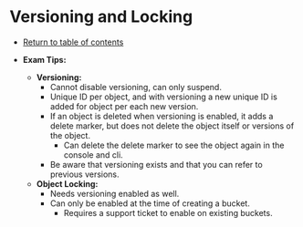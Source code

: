 # Versioning and Locking

* [Return to table of contents](../../../README.md)

* **Exam Tips:**
  * **Versioning:**
    * Cannot disable versioning, can only suspend.
    * Unique ID per object, and with versioning a new unique ID is added for object per each new version.
    * If an object is deleted when versioning is enabled, it adds a delete marker, but does not delete the object itself or versions of the object.
      * Can delete the delete marker to see the object again in the console and cli.
    * Be aware that versioning exists and that you can refer to previous versions.
  * **Object Locking:**
    * Needs versioning enabled as well.
    * Can only be enabled at the time of creating a bucket.
      * Requires a support ticket to enable on existing buckets.
